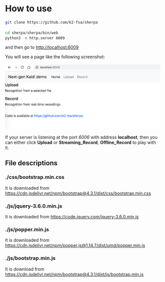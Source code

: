 # How to use

```bash
git clone https://github.com/k2-fsa/sherpa

cd sherpa/sherpa/bin/web
python3 -m http.server 6009
```
and then go to <http://localhost:6009>

You will see a page like the following screenshot:

![Screenshot if you visit http://localhost:6009](./pic/web-ui.png)

If your server is listening at the port *6006* with address **localhost**,
then you can either click **Upload** or **Streaming_Record**, **Offline_Record** to play with it.

## File descriptions

### ./css/bootstrap.min.css

It is downloaded from https://cdn.jsdelivr.net/npm/bootstrap@4.3.1/dist/css/bootstrap.min.css

### ./js/jquery-3.6.0.min.js

It is downloaded from https://code.jquery.com/jquery-3.6.0.min.js

### ./js/popper.min.js

It is downloaded from https://cdn.jsdelivr.net/npm/popper.js@1.14.7/dist/umd/popper.min.js

### ./js/bootstrap.min.js

It is download from https://cdn.jsdelivr.net/npm/bootstrap@4.3.1/dist/js/bootstrap.min.js
